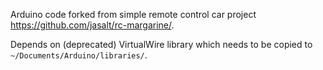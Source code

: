 Arduino code forked from simple remote control car project https://github.com/jasalt/rc-margarine/.

Depends on (deprecated) VirtualWire library which needs to be copied to `~/Documents/Arduino/libraries/`.